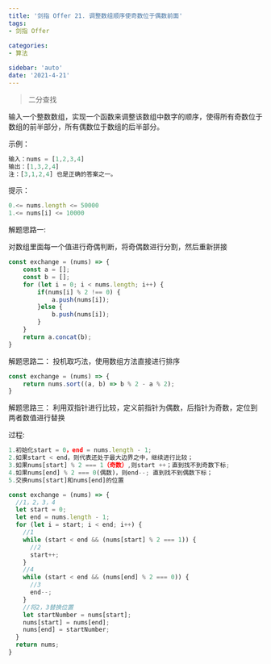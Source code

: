```yaml
---
title: '剑指 Offer 21. 调整数组顺序使奇数位于偶数前面'
tags:
- 剑指 Offer 
  
categories:
- 算法

sidebar: 'auto'
date: '2021-4-21'
---
```


> 二分查找

输入一个整数数组，实现一个函数来调整该数组中数字的顺序，使得所有奇数位于数组的前半部分，所有偶数位于数组的后半部分。

示例：
```javascript
输入：nums = [1,2,3,4]
输出：[1,3,2,4] 
注：[3,1,2,4] 也是正确的答案之一。
```

提示：

```javascript
0.<= nums.length <= 50000
1.<= nums[i] <= 10000
```

解题思路一:

对数组里面每一个值进行奇偶判断，将奇偶数进行分割，然后重新拼接

```javascript
const exchange = (nums) => {
    const a = [];
    const b = [];
    for (let i = 0; i < nums.length; i++) {
        if(nums[i] % 2 !== 0) {
            a.push(nums[i]);
        }else {
            b.push(nums[i]);
        }
    }
    return a.concat(b);
}
```

解题思路二：
投机取巧法，使用数组方法直接进行排序

```javascript
const exchange = (nums) => {
    return nums.sort((a, b) => b % 2 - a % 2);
}
```

解题思路三：
利用双指针进行比较，定义前指针为偶数，后指针为奇数，定位到两者数值进行替换

过程:
```javascript
1.初始化start = 0，end = nums.length - 1;
2.如果start < end，则代表还处于最大边界之中，继续进行比较；
3.如果nums[start] % 2 === 1（奇数）,则start ++；直到找不到奇数下标;
4.如果nums[end] % 2 === 0(偶数)，则end--; 直到找不到偶数下标；
5.交换nums[start]和nums[end]的位置
```

```javascript
const exchange = (nums) => {
  //1，2，3，4
  let start = 0;
  let end = nums.length - 1;
  for (let i = start; i < end; i++) {
    //1
    while (start < end && (nums[start] % 2 === 1)) {
      //2
      start++;
    }
    //4
    while (start < end && (nums[end] % 2 === 0)) {
      //3
      end--;
    }
    //将2，3替换位置
    let startNumber = nums[start];
    nums[start] = nums[end];
    nums[end] = startNumber;
  }
  return nums;
}
```